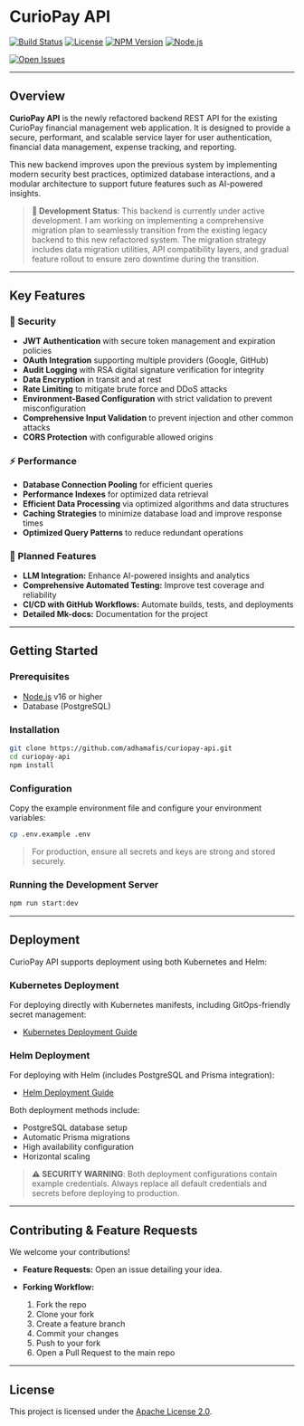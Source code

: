 # CurioPay API

[![Build Status](https://img.shields.io/github/actions/workflow/status/adhamafis/curiopay-api/test-build.yml?branch=main&label=build&style=flat-square)](https://github.com/adhamafis/curiopay-api/actions/workflows/test-build.yml)
[![License](https://img.shields.io/github/license/adhamafis/curiopay-api?style=flat-square)](https://github.com/adhamafis/curiopay-api/blob/main/LICENSE)
[![NPM Version](https://img.shields.io/npm/v/nest-backend?style=flat-square)](https://www.npmjs.com/package/nest-backend)
[![Node.js](https://img.shields.io/node/v/nest-backend?style=flat-square)](https://nodejs.org/)

<!-- [![Coverage Status](https://img.shields.io/codecov/c/github/adhamafis/curiopay-api?style=flat-square)](https://codecov.io/gh/adhamafis/curiopay-api) -->

[![Open Issues](https://img.shields.io/github/issues/adhamafis/curiopay-api?style=flat-square)](https://github.com/adhamafis/curiopay-api/issues)

---

## Overview

**CurioPay API** is the newly refactored backend REST API for the existing CurioPay financial management web application. It is designed to provide a secure, performant, and scalable service layer for user authentication, financial data management, expense tracking, and reporting.

This new backend improves upon the previous system by implementing modern security best practices, optimized database interactions, and a modular architecture to support future features such as AI-powered insights.

> **🚧 Development Status**: This backend is currently under active development. I am working on implementing a comprehensive migration plan to seamlessly transition from the existing legacy backend to this new refactored system. The migration strategy includes data migration utilities, API compatibility layers, and gradual feature rollout to ensure zero downtime during the transition.

---

## Key Features

### 🔐 Security

- **JWT Authentication** with secure token management and expiration policies
- **OAuth Integration** supporting multiple providers (Google, GitHub)
- **Audit Logging** with RSA digital signature verification for integrity
- **Data Encryption** in transit and at rest
- **Rate Limiting** to mitigate brute force and DDoS attacks
- **Environment-Based Configuration** with strict validation to prevent misconfiguration
- **Comprehensive Input Validation** to prevent injection and other common attacks
- **CORS Protection** with configurable allowed origins

### ⚡ Performance

- **Database Connection Pooling** for efficient queries
- **Performance Indexes** for optimized data retrieval
- **Efficient Data Processing** via optimized algorithms and data structures
- **Caching Strategies** to minimize database load and improve response times
- **Optimized Query Patterns** to reduce redundant operations

### 🚀 Planned Features

- **LLM Integration:** Enhance AI-powered insights and analytics
- **Comprehensive Automated Testing:** Improve test coverage and reliability
- **CI/CD with GitHub Workflows:** Automate builds, tests, and deployments
- **Detailed Mk-docs:** Documentation for the project

---

## Getting Started

### Prerequisites

- [Node.js](https://nodejs.org/) v16 or higher
- Database (PostgreSQL)

### Installation

```bash
git clone https://github.com/adhamafis/curiopay-api.git
cd curiopay-api
npm install
```

### Configuration

Copy the example environment file and configure your environment variables:

```bash
cp .env.example .env
```

> For production, ensure all secrets and keys are strong and stored securely.

### Running the Development Server

```bash
npm run start:dev
```

---

## Deployment

CurioPay API supports deployment using both Kubernetes and Helm:

### Kubernetes Deployment

For deploying directly with Kubernetes manifests, including GitOps-friendly secret management:

- [Kubernetes Deployment Guide](./k8s/README.md)

### Helm Deployment

For deploying with Helm (includes PostgreSQL and Prisma integration):

- [Helm Deployment Guide](./helm/curiopay-api/README.md)

Both deployment methods include:

- PostgreSQL database setup
- Automatic Prisma migrations
- High availability configuration
- Horizontal scaling

> **⚠️ SECURITY WARNING**: Both deployment configurations contain example credentials. Always replace all default credentials and secrets before deploying to production.

---

## Contributing & Feature Requests

We welcome your contributions!

- **Feature Requests:** Open an issue detailing your idea.
- **Forking Workflow:**

  1. Fork the repo
  2. Clone your fork
  3. Create a feature branch
  4. Commit your changes
  5. Push to your fork
  6. Open a Pull Request to the main repo

---

## License

This project is licensed under the [Apache License 2.0](LICENSE).
